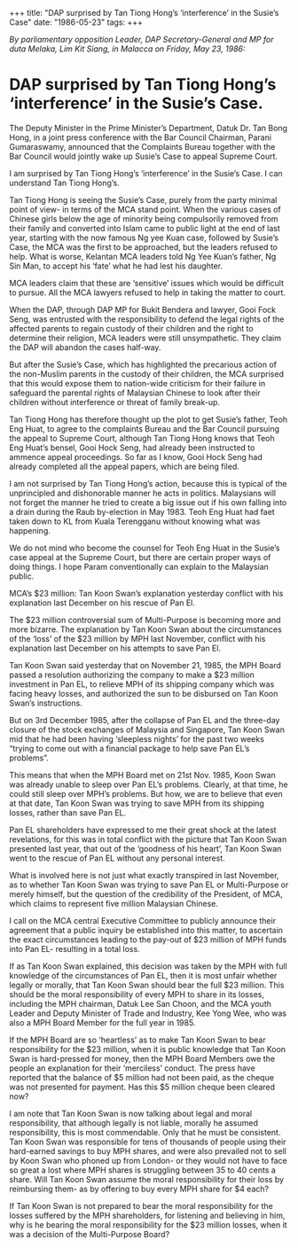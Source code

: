 +++ 
title: "DAP surprised by Tan Tiong Hong’s ‘interference’ in the Susie’s Case"
date: "1986-05-23"
tags:
+++

_By parliamentary opposition Leader, DAP Secretary-General and MP for duta Melaka, Lim Kit Siang, in Malacca on Friday, May 23, 1986:_

# DAP surprised by Tan Tiong Hong’s ‘interference’ in the Susie’s Case.

The Deputy Minister in the Prime Minister’s Department, Datuk Dr. Tan Bong Hong, in a joint press conference with the Bar Council Chairman, Parani Gumaraswamy, announced that the Complaints Bureau together with the Bar Council would jointly wake up Susie’s Case to appeal Supreme Court.</u>

I am surprised by Tan Tiong Hong’s ‘interference’ in the Susie’s Case. I can understand Tan Tiong Hong’s.

Tan Tiong Hong is seeing the Susie’s Case, purely from the party minimal point of view- in terms of the MCA stand point. When the various cases of Chinese girls below the age of minority being compulsorily removed from their family and converted into Islam came to public light at the end of last year, starting with the now famous Ng yee Kuan case, followed by Susie’s Case, the MCA was the first to be approached, but the leaders refused to help. What is worse, Kelantan MCA leaders told Ng Yee Kuan’s father, Ng Sin Man, to accept his ‘fate’ what he had lest his daughter.

MCA leaders claim that these are ‘sensitive’ issues which would be difficult to pursue. All the MCA lawyers refused to help in taking the matter to court.

When the DAP, through DAP MP for Bukit Bendera and lawyer, Gooi Fock Seng, was entrusted with the responsibility to defend the legal rights of the affected parents to regain custody of their children and the right to determine their religion, MCA leaders were still unsympathetic. They claim the DAP will abandon the cases half-way.

But after the Susie’s Case, which has highlighted the precarious action of the non-Muslim parents in the custody of their children, the MCA surprised that this would expose them to nation-wide criticism for their failure in safeguard the parental rights of Malaysian Chinese to look after their children without interference or threat of family break-up.

Tan Tiong Hong has therefore thought up the plot to get Susie’s father, Teoh Eng Huat, to agree to the complaints Bureau and the Bar Council pursuing the appeal to Supreme Court, although Tan Tiong Hong knows that Teoh Eng Huat’s bensel, Gooi Hock Seng, had already been instructed to ammence appeal proceedings. So far as I know, Gooi Hock Seng had already completed all the appeal papers, which are being filed.

I am not surprised by Tan Tiong Hong’s action, because this is typical of the unprincipled and dishonorable manner he acts in politics. Malaysians will not forget the manner he tried to create a big issue out if his own falling into a drain during the Raub by-election in May 1983. Teoh Eng Huat had faet taken down to KL from Kuala Terengganu without knowing what was happening.

We do not mind who become the counsel for Teoh Eng Huat in the Susie’s case appeal at the Supreme Court, but there are certain proper ways of doing things. I hope Param conventionally can explain to the Malaysian public. 

MCA’s $23 million: Tan Koon Swan’s explanation yesterday conflict with his explanation last December on his rescue of Pan El.

The $23 million controversial sum of Multi-Purpose is becoming more and more bizarre. The explanation by Tan Koon Swan about the circumstances of the ‘loss’ of the $23 million by MPH last November, conflict with his explanation last December on his attempts to save Pan El.

Tan Koon Swan said yesterday that on November 21, 1985, the MPH Board passed a resolution authorizing the company to make a $23 million investment in Pan EL, to relieve MPH of its shipping company which was facing heavy losses, and authorized the sun to be disbursed on Tan Koon Swan’s instructions.

But on 3rd December 1985, after the collapse of Pan EL and the three-day closure of the stock exchanges of Malaysia and Singapore, Tan Koon Swan mid that he had been having ‘sleepless nights’ for the past two weeks “trying to come out with a financial package to help save Pan EL’s problems”.

This means that when the MPH Board met on 21st Nov. 1985, Koon Swan was already unable to sleep over Pan EL’s problems. Clearly, at that time, he could still sleep over MPH’s problems. But how, we are to believe that even at that date, Tan Koon Swan was trying to save MPH from its shipping losses, rather than save Pan EL.

Pan EL shareholders have expressed to me their great shock at the latest revelations, for this was in total conflict with the picture that Tan Koon Swan presented last year, that out of the ‘goodness of his heart’, Tan Koon Swan went to the rescue of Pan EL without any personal interest.

What is involved here is not just what exactly transpired in last November, as to whether Tan Koon Swan was trying to save Pan EL or Multi-Purpose or merely himself, but the question of the credibility of the President, of MCA, which claims to represent five million Malaysian Chinese.

I call on the MCA central Executive Committee to publicly announce their agreement that a public inquiry be established into this matter, to ascertain the exact circumstances leading to the pay-out of $23 million of MPH funds into Pan EL- resulting in a total loss.

If as Tan Koon Swan explained, this decision was taken by the MPH with full knowledge of the circumstances of Pan EL, then it is most unfair whether legally or morally, that Tan Koon Swan should bear the full $23 million. This should be the moral responsibility of every MPH to share in its losses, including the MPH chairman, Datuk Lee San Choon, and the MCA youth Leader and Deputy Minister of Trade and Industry, Kee Yong Wee, who was also a MPH Board Member for the full year in 1985.

If the MPH Board are so ‘heartless’ as to make Tan Koon Swan to bear responsibility for the $23 million, when it is public knowledge that  Tan Koon Swan is hard-pressed for money, then the MPH Board Members owe the people an explanation for their ‘merciless’ conduct. The press have reported that the balance of $5 million had not been paid, as the cheque was not presented for payment. Has this $5 million cheque been cleared now? 

I am note that Tan Koon Swan is now talking about legal and moral responsibility, that although legally is not liable, morally he assumed responsibility, this is most commendable. Only that he must be consistent. Tan Koon Swan was responsible for tens of thousands of people using their hard-earned savings to buy MPH shares, and were also prevailed not to sell by Koon Swan who phoned up from London- or they would not have to face so great a lost where MPH shares is struggling between 35 to 40 cents a share. Will Tan Koon Swan assume the moral responsibility for their loss by reimbursing them- as by offering to buy every MPH share for $4 each?

If Tan Koon Swan is not prepared to bear the moral responsibility for the losses suffered by the MPH shareholders, for listening and believing in him, why is he bearing the moral responsibility for the $23 million losses, when it was a decision of the Multi-Purpose Board?
 
